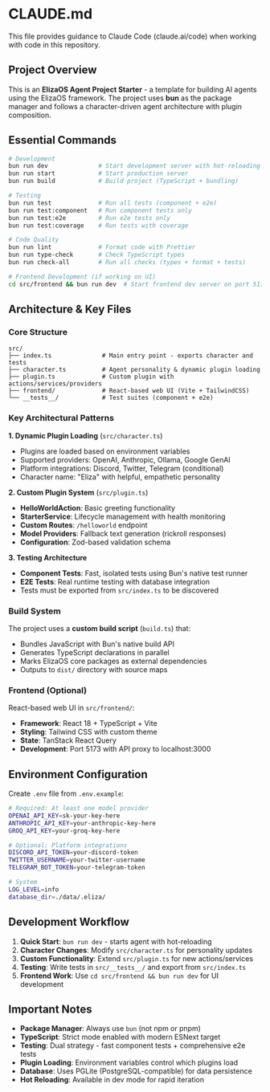 # CLAUDE.md

This file provides guidance to Claude Code (claude.ai/code) when working with code in this repository.

## Project Overview

This is an **ElizaOS Agent Project Starter** - a template for building AI agents using the ElizaOS framework. The project uses **bun** as the package manager and follows a character-driven agent architecture with plugin composition.

## Essential Commands

```bash
# Development
bun run dev              # Start development server with hot-reloading
bun run start            # Start production server
bun run build            # Build project (TypeScript + bundling)

# Testing
bun run test             # Run all tests (component + e2e)
bun run test:component   # Run component tests only
bun run test:e2e         # Run e2e tests only
bun run test:coverage    # Run tests with coverage

# Code Quality
bun run lint             # Format code with Prettier
bun run type-check       # Check TypeScript types
bun run check-all        # Run all checks (types + format + tests)

# Frontend Development (if working on UI)
cd src/frontend && bun run dev  # Start frontend dev server on port 5173
```

## Architecture & Key Files

### Core Structure
```
src/
├── index.ts              # Main entry point - exports character and tests
├── character.ts          # Agent personality & dynamic plugin loading
├── plugin.ts             # Custom plugin with actions/services/providers
├── frontend/             # React-based web UI (Vite + TailwindCSS)
└── __tests__/            # Test suites (component + e2e)
```

### Key Architectural Patterns

**1. Dynamic Plugin Loading** (`src/character.ts`)
- Plugins are loaded based on environment variables
- Supported providers: OpenAI, Anthropic, Ollama, Google GenAI
- Platform integrations: Discord, Twitter, Telegram (conditional)
- Character name: "Eliza" with helpful, empathetic personality

**2. Custom Plugin System** (`src/plugin.ts`)
- **HelloWorldAction**: Basic greeting functionality
- **StarterService**: Lifecycle management with health monitoring
- **Custom Routes**: `/helloworld` endpoint
- **Model Providers**: Fallback text generation (rickroll responses)
- **Configuration**: Zod-based validation schema

**3. Testing Architecture**
- **Component Tests**: Fast, isolated tests using Bun's native test runner
- **E2E Tests**: Real runtime testing with database integration
- Tests must be exported from `src/index.ts` to be discovered

### Build System

The project uses a **custom build script** (`build.ts`) that:
- Bundles JavaScript with Bun's native build API
- Generates TypeScript declarations in parallel
- Marks ElizaOS core packages as external dependencies
- Outputs to `dist/` directory with source maps

### Frontend (Optional)

React-based web UI in `src/frontend/`:
- **Framework**: React 18 + TypeScript + Vite
- **Styling**: Tailwind CSS with custom theme
- **State**: TanStack React Query
- **Development**: Port 5173 with API proxy to localhost:3000

## Environment Configuration

Create `.env` file from `.env.example`:
```bash
# Required: At least one model provider
OPENAI_API_KEY=sk-your-key-here
ANTHROPIC_API_KEY=your-anthropic-key-here
GROQ_API_KEY=your-groq-key-here

# Optional: Platform integrations
DISCORD_API_TOKEN=your-discord-token
TWITTER_USERNAME=your-twitter-username
TELEGRAM_BOT_TOKEN=your-telegram-token

# System
LOG_LEVEL=info
database_dir=./data/.eliza/
```

## Development Workflow

1. **Quick Start**: `bun run dev` - starts agent with hot-reloading
2. **Character Changes**: Modify `src/character.ts` for personality updates
3. **Custom Functionality**: Extend `src/plugin.ts` for new actions/services
4. **Testing**: Write tests in `src/__tests__/` and export from `src/index.ts`
5. **Frontend Work**: Use `cd src/frontend && bun run dev` for UI development

## Important Notes

- **Package Manager**: Always use `bun` (not npm or pnpm)
- **TypeScript**: Strict mode enabled with modern ESNext target
- **Testing**: Dual strategy - fast component tests + comprehensive e2e tests
- **Plugin Loading**: Environment variables control which plugins load
- **Database**: Uses PGLite (PostgreSQL-compatible) for data persistence
- **Hot Reloading**: Available in dev mode for rapid iteration